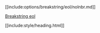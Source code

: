 [[include:options/breakstring/eol/nolnbr.md]]

[Breakstring eol](../)

[[include:style/heading.html]]